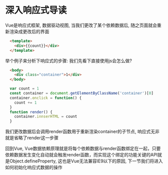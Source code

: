 # 深入响应式导读
Vue是响应式框架, 数据驱动视图, 当我们更改了某个依赖数据后, 随之页面就会重新渲染成更改后的界面
```html
  <template>
    <div>{{count}}</div>
  </template>
```
举个例子来分析下响应式的步骤: 我们先看下直接使用js会怎么做?

```html
  <body>
    <div class="container">1</div>
  </body>
```
```js
  var count = 1
  const container = document.getElementByClassName('container')[0]
  container.onclick = function() {
    count += 1
  }
  function render() {
    container.innserHTML = count
  }
```
我们更改数据后会调用render函数用于重新渲染container的子节点, 响应式无非就是省略了render这一步骤

回到Vue, Vue数据依赖原理就是将每个依赖数据与render函数绑定在一起，只要依赖数据发生变化自动就会触发render函数，而实现这个绑定的功能关键的API就是<font-bold>Object.defineProperty</font-bold>, 这也是Vue无法兼容IE9以下的原因, 下一节我们将进入如何初始化响应式数据的操作